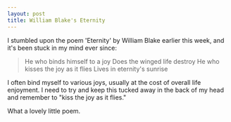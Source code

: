 ```yaml
---
layout: post
title: William Blake's Eternity
---
```


I stumbled upon the poem 'Eternity' by William Blake earlier this week, and it's been stuck in my mind ever since:

> He who binds himself to a joy
> Does the winged life destroy
> He who kisses the joy as it flies
> Lives in eternity's sunrise

I often bind myself to various joys, usually at the cost of overall life enjoyment. I need to try and keep this tucked away in the back of my head and remember to "kiss the joy as it flies." 

What a lovely little poem.
